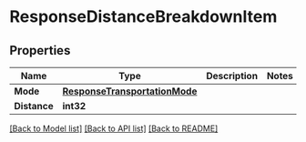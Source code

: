 # ResponseDistanceBreakdownItem

## Properties
Name | Type | Description | Notes
------------ | ------------- | ------------- | -------------
**Mode** | [**ResponseTransportationMode**](ResponseTransportationMode.md) |  | 
**Distance** | **int32** |  | 

[[Back to Model list]](../README.md#documentation-for-models) [[Back to API list]](../README.md#documentation-for-api-endpoints) [[Back to README]](../README.md)


